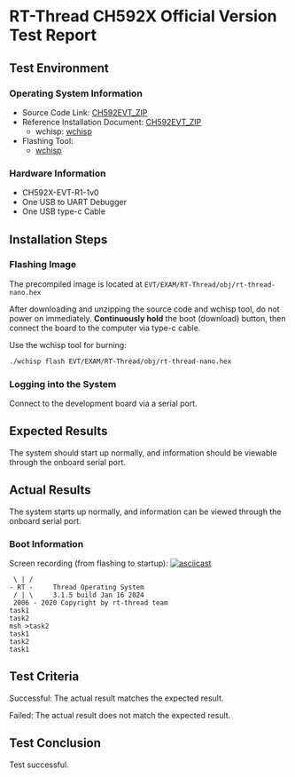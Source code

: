 # RT-Thread CH592X Official Version Test Report

## Test Environment

### Operating System Information

- Source Code Link: [CH592EVT_ZIP](https://www.wch.cn/downloads/CH592EVT_ZIP.html)
- Reference Installation Document: [CH592EVT_ZIP](https://www.wch.cn/downloads/CH592EVT_ZIP.html)
    - wchisp: [wchisp](https://github.com/ch32-rs/wchisp)
- Flashing Tool:
    - [wchisp](https://github.com/ch32-rs/wchisp/)

### Hardware Information

- CH592X-EVT-R1-1v0
- One USB to UART Debugger
- One USB type-c Cable

## Installation Steps

### Flashing Image

The precompiled image is located at `EVT/EXAM/RT-Thread/obj/rt-thread-nano.hex`

After downloading and unzipping the source code and wchisp tool, do not power on immediately. **Continuously hold** the boot (download) button, then connect the board to the computer via type-c cable.

Use the wchisp tool for burning:
```bash
./wchisp flash EVT/EXAM/RT-Thread/obj/rt-thread-nano.hex

```

### Logging into the System

Connect to the development board via a serial port.

## Expected Results

The system should start up normally, and information should be viewable through the onboard serial port.

## Actual Results

The system starts up normally, and information can be viewed through the onboard serial port.

### Boot Information

Screen recording (from flashing to startup):
[![asciicast](https://asciinema.org/a/Xxc0CepVpSfyC09MEVNL7Nljl.svg)](https://asciinema.org/a/Xxc0CepVpSfyC09MEVNL7Nljl)

```log
 \ | /
- RT -     Thread Operating System
 / | \     3.1.5 build Jan 16 2024
 2006 - 2020 Copyright by rt-thread team
task1
task2
msh >task2
task1
task2
task1

```

## Test Criteria

Successful: The actual result matches the expected result.

Failed: The actual result does not match the expected result.

## Test Conclusion

Test successful.
